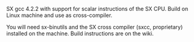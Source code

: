 SX gcc 4.2.2 with support for scalar instructions of the SX CPU. Build on Linux machine and use as cross-compiler.

You will need sx-binutils and the SX cross compiler (sxcc, proprietary) installed on the machine. Build instructions are on the wiki.

